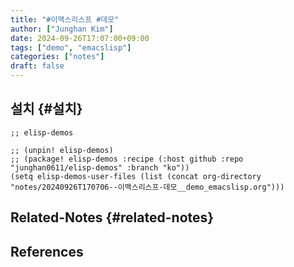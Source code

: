 ```yaml
---
title: "#이맥스리스프 #데모"
author: ["Junghan Kim"]
date: 2024-09-26T17:07:00+09:00
tags: ["demo", "emacslisp"]
categories: ["notes"]
draft: false
---
```


<!--more-->


## 설치 {#설치}

```elisp
;; elisp-demos

;; (unpin! elisp-demos)
;; (package! elisp-demos :recipe (:host github :repo "junghan0611/elisp-demos" :branch "ko"))
(setq elisp-demos-user-files (list (concat org-directory "notes/20240926T170706--이맥스리스프-데모__demo_emacslisp.org")))
```


## Related-Notes {#related-notes}

## References

<style>.csl-entry{text-indent: -1.5em; margin-left: 1.5em;}</style><div class="csl-bib-body">
</div>
